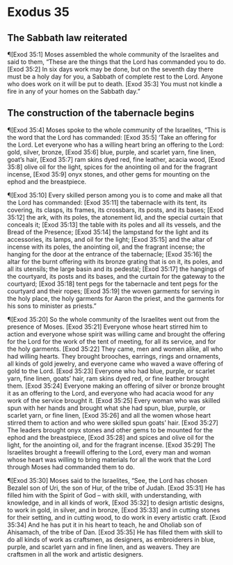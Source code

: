 # Exodus 35

## The Sabbath law reiterated
¶[Exod 35:1] Moses assembled the whole community of the Israelites and said to them, “These are the things that the Lord has commanded you to do.
[Exod 35:2] In six days work may be done, but on the seventh day there must be a holy day for you, a Sabbath of complete rest to the Lord. Anyone who does work on it will be put to death.
[Exod 35:3] You must not kindle a fire in any of your homes on the Sabbath day.”

## The construction of the tabernacle begins
¶[Exod 35:4] Moses spoke to the whole community of the Israelites, “This is the word that the Lord has commanded:
[Exod 35:5] ‘Take an offering for the Lord. Let everyone who has a willing heart bring an offering to the Lord: gold, silver, bronze,
[Exod 35:6] blue, purple, and scarlet yarn, fine linen, goat’s hair,
[Exod 35:7] ram skins dyed red, fine leather, acacia wood,
[Exod 35:8] olive oil for the light, spices for the anointing oil and for the fragrant incense,
[Exod 35:9] onyx stones, and other gems for mounting on the ephod and the breastpiece.

¶[Exod 35:10] Every skilled person among you is to come and make all that the Lord has commanded:
[Exod 35:11] the tabernacle with its tent, its covering, its clasps, its frames, its crossbars, its posts, and its bases;
[Exod 35:12] the ark, with its poles, the atonement lid, and the special curtain that conceals it;
[Exod 35:13] the table with its poles and all its vessels, and the Bread of the Presence;
[Exod 35:14] the lampstand for the light and its accessories, its lamps, and oil for the light;
[Exod 35:15] and the altar of incense with its poles, the anointing oil, and the fragrant incense; the hanging for the door at the entrance of the tabernacle;
[Exod 35:16] the altar for the burnt offering with its bronze grating that is on it, its poles, and all its utensils; the large basin and its pedestal;
[Exod 35:17] the hangings of the courtyard, its posts and its bases, and the curtain for the gateway to the courtyard;
[Exod 35:18] tent pegs for the tabernacle and tent pegs for the courtyard and their ropes;
[Exod 35:19] the woven garments for serving in the holy place, the holy garments for Aaron the priest, and the garments for his sons to minister as priests.”

¶[Exod 35:20] So the whole community of the Israelites went out from the presence of Moses.
[Exod 35:21] Everyone whose heart stirred him to action and everyone whose spirit was willing came and brought the offering for the Lord for the work of the tent of meeting, for all its service, and for the holy garments.
[Exod 35:22] They came, men and women alike, all who had willing hearts. They brought brooches, earrings, rings and ornaments, all kinds of gold jewelry, and everyone came who waved a wave offering of gold to the Lord.
[Exod 35:23] Everyone who had blue, purple, or scarlet yarn, fine linen, goats’ hair, ram skins dyed red, or fine leather brought them.
[Exod 35:24] Everyone making an offering of silver or bronze brought it as an offering to the Lord, and everyone who had acacia wood for any work of the service brought it.
[Exod 35:25] Every woman who was skilled spun with her hands and brought what she had spun, blue, purple, or scarlet yarn, or fine linen,
[Exod 35:26] and all the women whose heart stirred them to action and who were skilled spun goats’ hair.
[Exod 35:27] The leaders brought onyx stones and other gems to be mounted for the ephod and the breastpiece,
[Exod 35:28] and spices and olive oil for the light, for the anointing oil, and for the fragrant incense.
[Exod 35:29] The Israelites brought a freewill offering to the Lord, every man and woman whose heart was willing to bring materials for all the work that the Lord through Moses had commanded them to do.

¶[Exod 35:30] Moses said to the Israelites, “See, the Lord has chosen Bezalel son of Uri, the son of Hur, of the tribe of Judah.
[Exod 35:31] He has filled him with the Spirit of God – with skill, with understanding, with knowledge, and in all kinds of work,
[Exod 35:32] to design artistic designs, to work in gold, in silver, and in bronze,
[Exod 35:33] and in cutting stones for their setting, and in cutting wood, to do work in every artistic craft.
[Exod 35:34] And he has put it in his heart to teach, he and Oholiab son of Ahisamach, of the tribe of Dan.
[Exod 35:35] He has filled them with skill to do all kinds of work as craftsmen, as designers, as embroiderers in blue, purple, and scarlet yarn and in fine linen, and as weavers. They are craftsmen in all the work and artistic designers.
